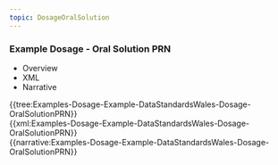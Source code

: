 ```yaml
---
topic: DosageOralSolution
---
```


### Example Dosage - Oral Solution PRN

<div class="tab-wrap">
  <ul class="tab-head">
    <li class="tablink" onclick="openCity(this,'tabtree')" data-target="tabtree">
      Overview
    </li>
    <li class="tablink tab-active" onclick="openCity(this,'tabxml')" data-target="tabxml">
      XML
    </li>       
    <li class="tablink" onclick="openCity(this,'tabnarrative')" data-target="tabnarrative">
      Narrative
    </li>
  </ul>
  <div class="tab-main">
    <div id="tabtree" class="tabcontent">
      {{tree:Examples-Dosage-Example-DataStandardsWales-Dosage-OralSolutionPRN}}
    </div>       
    <div id="tabxml" class="tabcontent active">      
      {{xml:Examples-Dosage-Example-DataStandardsWales-Dosage-OralSolutionPRN}}
    </div>      
    <div id="tabnarrative" class="tabcontent">
      {{narrative:Examples-Dosage-Example-DataStandardsWales-Dosage-OralSolutionPRN}}
    </div>  
  </div>
</div>